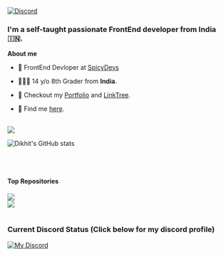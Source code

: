 <a href="https://fakedarkdev.github.io">

<p>

<img src="https://discord.c99.nl/widget/theme-2/709311435314036827.png" alt="Discord" />

</p>

</a>

### I'm a self-taught passionate FrontEnd developer from **India** 🇮🇳.

**About me**

- 💼 FrontEnd Devloper at [SpicyDevs](https://spicydevs.js.org/)

- 👨🏼‍🎓 14 y/o 8th Grader from **India**.

- 🎀 Checkout my [Portfolio](https://fakedarkdev.js.cool) and [LinkTree](https://linktr.ee/fakedarkdev).

- 💬 Find me [here](https://spicydevs.js.org/discord).

<br />

<img  src="https://github-readme-stats.vercel.app/api/top-langs/?username=fakedarkdev&layout=compact&show_icons=true&theme=radical&hide_border=true" />

![Dikhit's GitHub stats](https://github-readme-stats.vercel.app/api?username=fakedarkdev&show_icons=true&theme=radical)

<br />

<br />

#### Top Repositories

<a href="https://github.com/fakedarkdev/fakedarkdev.github.io">
<img align="center" src="https://github-readme-stats.vercel.app/api/pin/?username=fakedarkdev&repo=fakedarkdev.github.io&show_icons=true&theme=radical" />

</a>

<br />

<a href="https://github.com/fakedarkdev/fakedarkdev">

<img src="https://github-readme-stats.vercel.app/api/pin/?username=fakedarkdev&repo=fakedarkdev&show_icons=true&theme=radical" />

</a>

<br />

<br />

### Current Discord Status (Click below for my discord profile)

<a href="https://discordapp.com/users/709311435314036827">

![My Discord](https://discord-readme-badge.vercel.app/api?id=709311435314036827)

</a>

<!---
fakedarkdev/fakedarkdev is a ✨ special ✨ repository because its `README.md` (this file) appears on your GitHub profile.
You can click the Preview link to take a look at your changes.
--->
